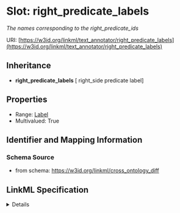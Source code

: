 # Slot: right_predicate_labels
_The names corresponding to the right_predicate_ids_


URI: [https://w3id.org/linkml/text_annotator/right_predicate_labels](https://w3id.org/linkml/text_annotator/right_predicate_labels)




## Inheritance

* **right_predicate_labels** [ right_side predicate label]





## Properties

* Range: [Label](Label.md)
* Multivalued: True







## Identifier and Mapping Information







### Schema Source


* from schema: https://w3id.org/linkml/cross_ontology_diff




## LinkML Specification

<details>
```yaml
name: right_predicate_labels
description: The names corresponding to the right_predicate_ids
from_schema: https://w3id.org/linkml/cross_ontology_diff
rank: 1000
mixins:
- right_side
- predicate
- label
multivalued: true
alias: right_predicate_labels
domain_of:
- RelationalDiff
range: Label

```
</details>